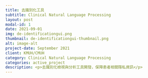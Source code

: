 ```yaml
---
title: 去識別化工具
subtitle: Clinical Natural Language Processing
layout: post
modal-id: 1
date: 2021-09-01
img: de-identificationgui.png
thumbnail: de-identificationgui-thumbnail.png
alt: image-alt
project-date: September 2021
client: KMUH/CMUH
category: Clinical Natural Language Processing
categories: active_project
description: <p>去識別化檢視與分析工具開發，保障患者相關隱私資訊</p>
---
```

